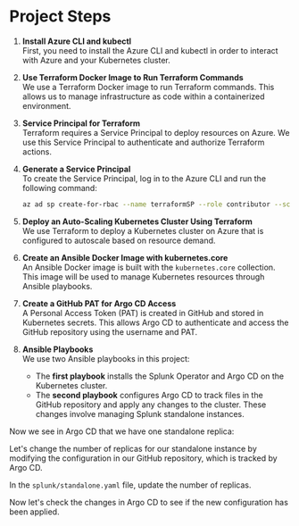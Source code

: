 # Project Steps

1. **Install Azure CLI and kubectl**  
   First, you need to install the Azure CLI and kubectl in order to interact with Azure and your Kubernetes cluster.

2. **Use Terraform Docker Image to Run Terraform Commands**  
   We use a Terraform Docker image to run Terraform commands. This allows us to manage infrastructure as code within a containerized environment.

3. **Service Principal for Terraform**  
   Terraform requires a Service Principal to deploy resources on Azure. We use this Service Principal to authenticate and authorize Terraform actions.

4. **Generate a Service Principal**  
   To create the Service Principal, log in to the Azure CLI and run the following command:

   ```bash
   az ad sp create-for-rbac --name terraformSP --role contributor --scopes /subscriptions/<subscription_id>

5. **Deploy an Auto-Scaling Kubernetes Cluster Using Terraform**  
   We use Terraform to deploy a Kubernetes cluster on Azure that is configured to autoscale based on resource demand.

6. **Create an Ansible Docker Image with kubernetes.core**  
   An Ansible Docker image is built with the `kubernetes.core` collection. This image will be used to manage Kubernetes resources through Ansible playbooks.

7. **Create a GitHub PAT for Argo CD Access**  
   A Personal Access Token (PAT) is created in GitHub and stored in Kubernetes secrets. This allows Argo CD to authenticate and access the GitHub repository using the username and PAT.

8. **Ansible Playbooks**  
   We use two Ansible playbooks in this project:
   
   - The **first playbook** installs the Splunk Operator and Argo CD on the Kubernetes cluster.
   - The **second playbook** configures Argo CD to track files in the GitHub repository and apply any changes to the cluster. These changes 
   involve managing Splunk standalone instances.
   
Now we see in Argo CD that we have one standalone replica:

Let's change the number of replicas for our standalone instance by modifying the configuration in our GitHub repository, which is tracked by Argo CD.

In the `splunk/standalone.yaml` file, update the number of replicas.

Now let's check the changes in Argo CD to see if the new configuration has been applied.









